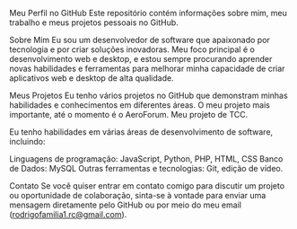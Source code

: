 Meu Perfil no GitHub
Este repositório contém informações sobre mim, meu trabalho e meus projetos pessoais no GitHub.

Sobre Mim
Eu sou um desenvolvedor de software que apaixonado por tecnologia e por criar soluções inovadoras. Meu foco principal é o desenvolvimento web e desktop, e estou sempre procurando aprender novas habilidades e ferramentas para melhorar minha capacidade de criar aplicativos web e desktop de alta qualidade.

Meus Projetos
Eu tenho vários projetos no GitHub que demonstram minhas habilidades e conhecimentos em diferentes áreas. O meu projeto mais importante, até o momento é o AeroForum. Meu projeto de TCC.

Eu tenho habilidades em várias áreas de desenvolvimento de software, incluindo:

Linguagens de programação: JavaScript, Python, PHP, HTML, CSS
Banco de Dados: MySQL
Outras ferramentas e tecnologias: Git, edição de vídeo.

Contato
Se você quiser entrar em contato comigo para discutir um projeto ou oportunidade de colaboração, sinta-se à vontade para enviar uma mensagem diretamente pelo GitHub ou por meio do meu email (rodrigofamilia1.rc@gmail.com).
